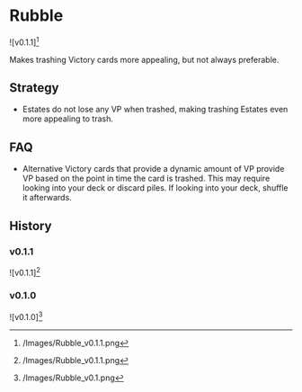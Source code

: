 # Rubble

![v0.1.1][^v0.1.1]

Makes trashing Victory cards more appealing, but not always preferable.

## Strategy

- Estates do not lose any VP when trashed, making trashing Estates even more
appealing to trash.

## FAQ

- Alternative Victory cards that provide a dynamic amount of VP provide VP
based on the point in time the card is trashed. This may require looking into
your deck or discard piles. If looking into your deck, shuffle it afterwards.

## History

### v0.1.1

![v0.1.1][^v0.1.1]

### v0.1.0

![v0.1.0][^v0.1.0]

[^v0.1.1]: /Images/Rubble_v0.1.1.png
[^v0.1.0]: /Images/Rubble_v0.1.png
